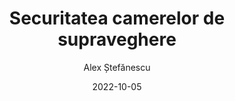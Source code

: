 ---
title: "Securitatea camerelor de supraveghere"
draft: "false"
date: 2022-10-05
author: Alex Ștefănescu
---